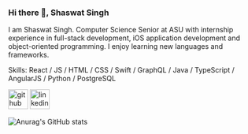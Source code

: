 ### Hi there 👋, Shaswat Singh
I am Shaswat Singh. Computer Science Senior at ASU with internship experience in full-stack development, iOS application development and object-oriented programming. I enjoy learning new languages and frameworks.

Skills: React / JS / HTML / CSS / Swift / GraphQL / Java / TypeScript / AngularJS / Python / PostgreSQL


[<img src='https://cdn.jsdelivr.net/npm/simple-icons@3.0.1/icons/github.svg' alt='github' height='40'>](https://github.com/ssing321)  [<img src='https://cdn.jsdelivr.net/npm/simple-icons@3.0.1/icons/linkedin.svg' alt='linkedin' height='40'>](https://www.linkedin.com/in/shaswatsingh9/)  


![Anurag's GitHub stats](https://github-readme-stats.vercel.app/api?username=ssing321&show_icons=true&theme=radical)
